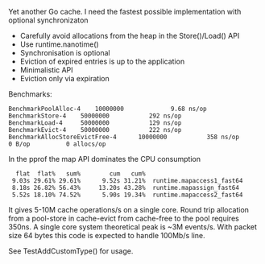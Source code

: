 Yet another Go cache. I need the fastest possible implementation with optional synchronizaton

* Carefully avoid allocations from the heap in the Store()/Load() API
* Use runtime.nanotime()
* Synchronisation is optional
* Eviction of expired entries is up to the application
* Minimalistic API
* Eviction only via expiration


Benchmarks:

	BenchmarkPoolAlloc-4   	10000000	         9.68 ns/op
	BenchmarkStore-4   	50000000	       292 ns/op
	BenchmarkLoad-4    	50000000	       129 ns/op
	BenchmarkEvict-4   	50000000	       222 ns/op
	BenchmarkAllocStoreEvictFree-4    	10000000	       358 ns/op	       0 B/op	       0 allocs/op


In the pprof the map API dominates the CPU consumption

      flat  flat%   sum%        cum   cum%
     9.03s 29.61% 29.61%      9.52s 31.21%  runtime.mapaccess1_fast64
     8.18s 26.82% 56.43%     13.20s 43.28%  runtime.mapassign_fast64
     5.52s 18.10% 74.52%      5.90s 19.34%  runtime.mapaccess2_fast64

It gives 5-10M cache operations/s on a single core. Round trip allocation from a pool-store in cache-evict from cache-free to the pool requires 350ns. 
A single core system theoretical peak is ~3M events/s. With packet size 64 bytes this code is expected to handle 100Mb/s line.


See TestAddCustomType() for usage.

